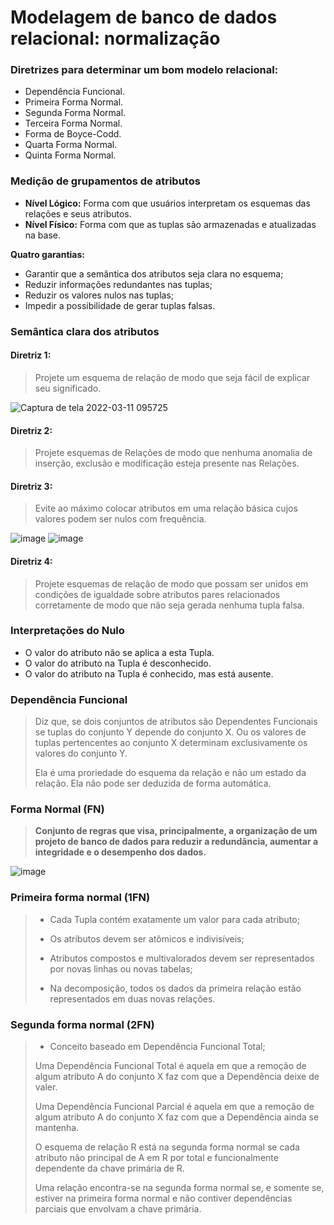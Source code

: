 # Modelagem de banco de dados relacional: normalização

### Diretrizes para determinar um bom modelo relacional:

- Dependência Funcional.
- Primeira Forma Normal.
- Segunda Forma Normal.
- Terceira Forma Normal.
- Forma de Boyce-Codd.
- Quarta Forma Normal.
- Quinta Forma Normal.

### Medição de grupamentos de atributos

- **Nível Lógico:** Forma com que usuários interpretam os esquemas das relações e seus atributos.
- **Nível Físico:** Forma com que as tuplas são armazenadas e atualizadas na base.

**Quatro garantias:**

- Garantir que a semântica dos atributos seja clara no esquema;
- Reduzir informações redundantes nas tuplas;
- Reduzir os valores nulos nas tuplas;
- Impedir a possibilidade de gerar tuplas falsas.

### Semântica clara dos atributos

#### Diretriz 1:

> Projete um esquema de relação de modo que seja fácil de explicar seu significado.
 
![Captura de tela 2022-03-11 095725](https://user-images.githubusercontent.com/86432208/157870845-5cefbea4-82c9-4b2c-a89f-cf2e2c810db0.png)

#### Diretriz 2: 

> Projete esquemas de Relações de modo que nenhuma anomalia de inserção, exclusão e modificação esteja presente nas Relações.

#### Diretriz 3:

> Evite ao máximo colocar atributos em uma relação básica cujos valores podem ser nulos com frequência.

![image](https://user-images.githubusercontent.com/86432208/157895229-fd8dbeed-295b-4a72-bf2f-911359203c14.png)
![image](https://user-images.githubusercontent.com/86432208/157895381-a503cd27-dd3f-4dc9-a5c8-521840714186.png)

#### Diretriz 4:

> Projete esquemas de relação de modo que possam ser unidos em condições de igualdade sobre atributos pares relacionados corretamente de modo que não seja gerada nenhuma tupla falsa.



### Interpretações do Nulo

- O valor do atributo não se aplica a esta Tupla.
- O valor do atributo na Tupla é desconhecido.
- O valor do atributo na Tupla é conhecido, mas está ausente.

### Dependência Funcional

> Diz que, se dois conjuntos de atributos são Dependentes Funcionais se tuplas do conjunto Y depende do conjunto X. Ou os valores de tuplas pertencentes ao conjunto X determinam exclusivamente os valores do conjunto Y.
> 
> Ela é uma proriedade do esquema da relação e não um estado da relação. Ela não pode ser deduzida de forma automática.

### Forma Normal (FN)

> **Conjunto de regras que visa, principalmente, a organização de um projeto de banco de dados para reduzir a redundância, aumentar a integridade e o desempenho dos dados.**

![image](https://user-images.githubusercontent.com/86432208/158438809-dabbe4e7-917b-4e6c-ae07-ae3a4bf690fe.png)

### Primeira forma normal (1FN)

> - Cada Tupla contém exatamente um valor para cada atributo;
> 
> - Os atributos devem ser atômicos e indivisíveis;
> 
> - Atributos compostos e multivalorados devem ser representados por novas linhas ou novas tabelas;
> 
> - Na decomposição, todos os dados da primeira relação estão representados em duas novas relações.

### Segunda forma normal (2FN)

> - Conceito baseado em Dependência Funcional Total;
> 
>  Uma Dependência Funcional Total é aquela em que a remoção de algum atributo A do conjunto X faz com que a Dependência deixe de valer.
>
>  Uma Dependência Funcional Parcial é aquela em que a remoção de algum atributo A do conjunto X faz com que a Dependência ainda se mantenha.
>  
>  O esquema de relação R está na segunda forma normal se cada atributo não principal de A em R por total e funcionalmente dependente da chave primária de R.
>  
>  Uma relação encontra-se na segunda forma normal se, e somente se, estiver na primeira forma normal e não contiver dependências parciais que envolvam a chave primária.



